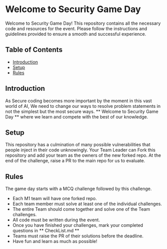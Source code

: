 # Welcome to Security Game Day

Welcome to Security Game Day! This repository contains all the necessary code and resources for the event. Please follow the instructions and guidelines provided to ensure a smooth and successful experience.

## Table of Contents
- [Introduction](#introduction)
- [Setup](#setup)
- [Rules](#rules)

## Introduction
As Secure coding becomes more important by the moment in this vast world of AI, We need to change our ways to resolve problem statements in not the simplest but the most secure ways. ** Welcome to Security Game Day ** where we learn and compete with the best of our knowledge.

## Setup
This repository has a culmination of many possible vulnerabilities that people inject in their code unknowingly. 
Your Team Leader can Fork this repository and add your team as the owners of the new forked repo.
At the end of the challenge, raise a PR to the main repo for us to evaluate.

## Rules
The game day starts with a MCQ challenge followed by this challenge. 

- Each M1 team will have one forked repo.
- Each team member must solve at least one of the individual challenges.
- The entire Team should come together and solve one of the Team challenges.
- All code must be written during the event.
- Once you have finished your challenges, mark your completed questions in ** CheckList.md **
- Teams must raise the PR of their solutions before the deadline.
- Have fun and learn as much as possible!
